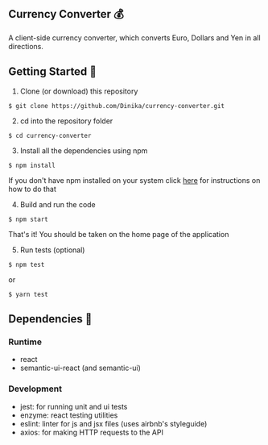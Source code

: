 ## Currency Converter  :moneybag:

A client-side currency converter, which converts Euro, Dollars and Yen in all directions.

## Getting Started :rocket:

1. Clone (or download) this repository
```
$ git clone https://github.com/Dinika/currency-converter.git
```

2. cd into the repository folder
```
$ cd currency-converter
```

3. Install all the dependencies using npm
```
$ npm install
```
If you don't have npm installed on your system click [here](https://www.npmjs.com/get-npm) for instructions on how to do that

4. Build and run the code
```
$ npm start
```
That's it! You should be taken on the home page of the application

5. Run tests (optional)
```
$ npm test
```
or
```
$ yarn test
```

## Dependencies :pushpin:

### Runtime

- react 
- semantic-ui-react (and semantic-ui)

### Development

- jest: for running unit and ui tests
- enzyme: react testing utilities
- eslint: linter for js and jsx files (uses airbnb's styleguide)
- axios: for making HTTP requests to the API 

